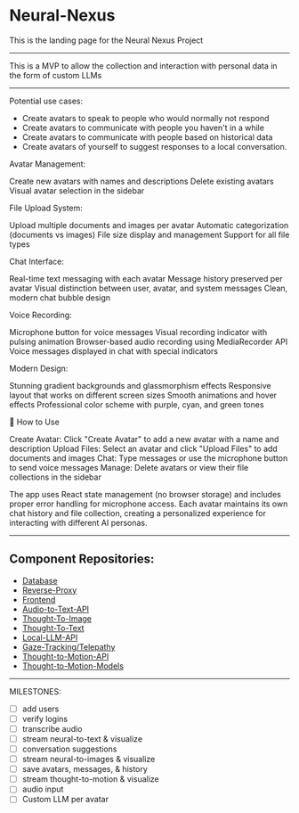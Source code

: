 # Neural-Nexus
This is the landing page for the Neural Nexus Project

---

This is a MVP to allow the collection and interaction with personal data in the form of custom LLMs

---

Potential use cases:
 - Create avatars to speak to people who would normally not respond
 - Create avatars to communicate with people you haven't in a while
 - Create avatars to communicate with people based on historical data
 - Create avatars of yourself to suggest responses to a local conversation.

Avatar Management:

Create new avatars with names and descriptions
Delete existing avatars
Visual avatar selection in the sidebar

File Upload System:

Upload multiple documents and images per avatar
Automatic categorization (documents vs images)
File size display and management
Support for all file types

Chat Interface:

Real-time text messaging with each avatar
Message history preserved per avatar
Visual distinction between user, avatar, and system messages
Clean, modern chat bubble design

Voice Recording:

Microphone button for voice messages
Visual recording indicator with pulsing animation
Browser-based audio recording using MediaRecorder API
Voice messages displayed in chat with special indicators

Modern Design:

Stunning gradient backgrounds and glassmorphism effects
Responsive layout that works on different screen sizes
Smooth animations and hover effects
Professional color scheme with purple, cyan, and green tones

🎯 How to Use

Create Avatar: Click "Create Avatar" to add a new avatar with a name and description
Upload Files: Select an avatar and click "Upload Files" to add documents and images
Chat: Type messages or use the microphone button to send voice messages
Manage: Delete avatars or view their file collections in the sidebar

The app uses React state management (no browser storage) and includes proper error handling for microphone access. Each avatar maintains its own chat history and file collection, creating a personalized experience for interacting with different AI personas.

---

## Component Repositories:
 - [Database](https://github.com/efwoods/Neural-Nexus-DB)
 - [Reverse-Proxy](https://github.com/efwoods/Neural-Nexus-Reverse-Proxy)
 - [Frontend](https://github.com/efwoods/Neural-Nexus-Frontend)
 - [Audio-to-Text-API](https://github.com/efwoods/transcription-api)
 - [Thought-To-Image](https://github.com/efwoods/V1-Visual-Cortex-Visualization)
 - [Thought-To-Text](https://github.com/efwoods/Inner-Speech)
 - [Local-LLM-API](https://github.com/efwoods/Vision_LLM_API)
 - [Gaze-Tracking/Telepathy](https://github.com/efwoods/eye-tracking)
 - [Thought-to-Motion-API](https://github.com/efwoods/ecog-movement-prediction-api)
 - [Thought-to-Motion-Models](https://github.com/efwoods/CRCNS)

---

MILESTONES:
- [ ] add users
- [ ] verify logins
- [ ] transcribe audio
- [ ] stream neural-to-text & visualize
- [ ] conversation suggestions
- [ ] stream neural-to-images & visualize
- [ ] save avatars, messages, & history
- [ ] stream thought-to-motion & visualize
- [ ] audio input
- [ ] Custom LLM per avatar
